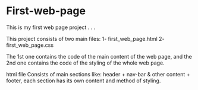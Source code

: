 # First-web-page
This is my first web page project . . .

This project consists of two main files:
1- first_web_page.html
2- first_web_page.css

The 1st one contains the code of the main content of the web page, and the 2nd one contains the code of the styling of the whole web page.

html file Consists of main sections like: header + nav-bar & other content + footer, each section has its own content and method of styling.
